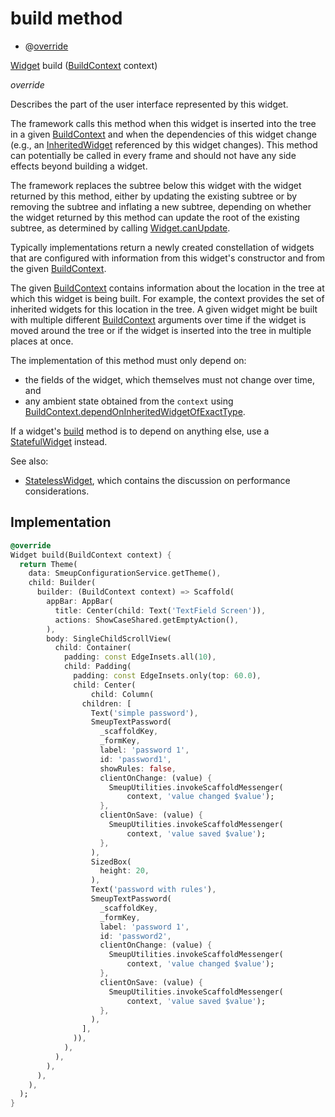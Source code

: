


# build method







- @[override](https://api.flutter.dev/flutter/dart-core/override-constant.html)

[Widget](https://api.flutter.dev/flutter/widgets/Widget-class.html) build
([BuildContext](https://api.flutter.dev/flutter/widgets/BuildContext-class.html) context)

_override_



<p>Describes the part of the user interface represented by this widget.</p>
<p>The framework calls this method when this widget is inserted into the tree
in a given <a href="https://api.flutter.dev/flutter/widgets/BuildContext-class.html">BuildContext</a> and when the dependencies of this widget change
(e.g., an <a href="https://api.flutter.dev/flutter/widgets/InheritedWidget-class.html">InheritedWidget</a> referenced by this widget changes). This
method can potentially be called in every frame and should not have any side
effects beyond building a widget.</p>
<p>The framework replaces the subtree below this widget with the widget
returned by this method, either by updating the existing subtree or by
removing the subtree and inflating a new subtree, depending on whether the
widget returned by this method can update the root of the existing
subtree, as determined by calling <a href="https://api.flutter.dev/flutter/widgets/Widget/canUpdate.html">Widget.canUpdate</a>.</p>
<p>Typically implementations return a newly created constellation of widgets
that are configured with information from this widget's constructor and
from the given <a href="https://api.flutter.dev/flutter/widgets/BuildContext-class.html">BuildContext</a>.</p>
<p>The given <a href="https://api.flutter.dev/flutter/widgets/BuildContext-class.html">BuildContext</a> contains information about the location in the
tree at which this widget is being built. For example, the context
provides the set of inherited widgets for this location in the tree. A
given widget might be built with multiple different <a href="https://api.flutter.dev/flutter/widgets/BuildContext-class.html">BuildContext</a>
arguments over time if the widget is moved around the tree or if the
widget is inserted into the tree in multiple places at once.</p>
<p>The implementation of this method must only depend on:</p>
<ul>
<li>the fields of the widget, which themselves must not change over time,
and</li>
<li>any ambient state obtained from the <code>context</code> using
<a href="https://api.flutter.dev/flutter/widgets/BuildContext/dependOnInheritedWidgetOfExactType.html">BuildContext.dependOnInheritedWidgetOfExactType</a>.</li>
</ul>
<p>If a widget's <a href="../../smeup_screens_test_textPassword_screen/TextPasswordScreen/build.md">build</a> method is to depend on anything else, use a
<a href="https://api.flutter.dev/flutter/widgets/StatefulWidget-class.html">StatefulWidget</a> instead.</p>
<p>See also:</p>
<ul>
<li><a href="https://api.flutter.dev/flutter/widgets/StatelessWidget-class.html">StatelessWidget</a>, which contains the discussion on performance considerations.</li>
</ul>



## Implementation

```dart
@override
Widget build(BuildContext context) {
  return Theme(
    data: SmeupConfigurationService.getTheme(),
    child: Builder(
      builder: (BuildContext context) => Scaffold(
        appBar: AppBar(
          title: Center(child: Text('TextField Screen')),
          actions: ShowCaseShared.getEmptyAction(),
        ),
        body: SingleChildScrollView(
          child: Container(
            padding: const EdgeInsets.all(10),
            child: Padding(
              padding: const EdgeInsets.only(top: 60.0),
              child: Center(
                  child: Column(
                children: [
                  Text('simple password'),
                  SmeupTextPassword(
                    _scaffoldKey,
                    _formKey,
                    label: 'password 1',
                    id: 'password1',
                    showRules: false,
                    clientOnChange: (value) {
                      SmeupUtilities.invokeScaffoldMessenger(
                          context, 'value changed $value');
                    },
                    clientOnSave: (value) {
                      SmeupUtilities.invokeScaffoldMessenger(
                          context, 'value saved $value');
                    },
                  ),
                  SizedBox(
                    height: 20,
                  ),
                  Text('password with rules'),
                  SmeupTextPassword(
                    _scaffoldKey,
                    _formKey,
                    label: 'password 1',
                    id: 'password2',
                    clientOnChange: (value) {
                      SmeupUtilities.invokeScaffoldMessenger(
                          context, 'value changed $value');
                    },
                    clientOnSave: (value) {
                      SmeupUtilities.invokeScaffoldMessenger(
                          context, 'value saved $value');
                    },
                  ),
                ],
              )),
            ),
          ),
        ),
      ),
    ),
  );
}
```







